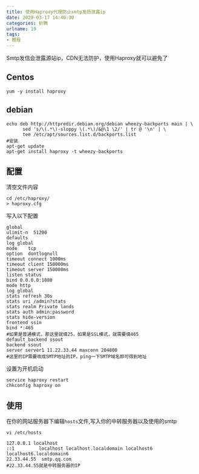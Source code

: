 ```yaml
---
title: 使用Haproxy代理防止smtp发信泄露ip
date: 2020-03-17 14:40:30
categories: 折腾
urlname: 19
tags:
- 教程
---
```

Smtp发信会泄露源站ip，CDN无法防护，使用Haproxy就可以避免了
## Centos
```shell
yum -y install haproxy
```
## debian
```shell
echo deb http://httpredir.debian.org/debian wheezy-backports main | \
      sed 's/\(.*\)-sloppy \(.*\)/&@\1 \2/' | tr @ '\n' | \
      tee /etc/apt/sources.list.d/backports.list
#安装
apt-get update
apt-get install haproxy -t wheezy-backports
```

## 配置
清空文件内容
```shell
cd /etc/haproxy/
> haproxy.cfg
```
写入以下配置
```shell
global
ulimit-n  51200
defaults
log global
mode    tcp
option  dontlognull
timeout connect 1000ms
timeout client 150000ms
timeout server 150000ms
listen status
bind 0.0.0.0:1080
mode http
log global
stats refresh 30s
stats uri /admin?stats
stats realm Private lands
stats auth admin:password
stats hide-version
frontend ssin
bind *:465
#如果是普通模式，那这里就填25，如果是SSL模式，就需要填465
default_backend ssout
backend ssout
server server1 11.22.33.44 maxconn 204800
#这里的IP需要改成SMTP地址的IP，ping一下SMTP域名即可得到地址
```
设置为开机启动
```shell
service haproxy restart
chkconfig haproxy on
```

## 使用
在你的网站服务器下编辑`hosts`文件,写入你的中转服务器以及使用的smtp
```shell
vi /etc/hosts

127.0.0.1 localhost
::1         localhost localhost.localdomain localhost6 localhost6.localdomain6
22.33.44.55  smtp.qq.com
#22.33.44.55就是中转服务器的IP
```